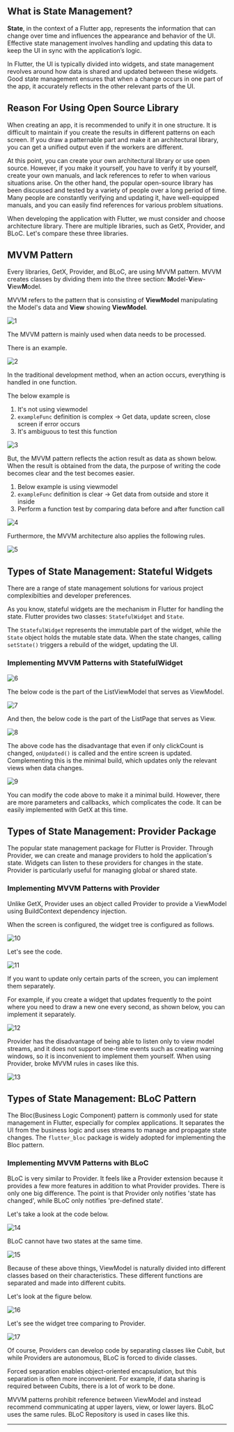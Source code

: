 ## What is State Management?

**State**, in the context of a Flutter app, represents the information that can change over time and influences the appearance and behavior of the UI. Effective state management involves handling and updating this data to keep the UI in sync with the application’s logic.

In Flutter, the UI is typically divided into widgets, and state management revolves around how data is shared and updated between these widgets. Good state management ensures that when a change occurs in one part of the app, it accurately reflects in the other relevant parts of the UI.

## Reason For Using Open Source Library

When creating an app, it is recommended to unify it in one structure. It is difficult to maintain if you create the results in different patterns on each screen. If you draw a patternable part and make it an architectural library, you can get a unified output even if the workers are different.

At this point, you can create your own architectural library or use open source. However, if you make it yourself, you have to verify it by yourself, create your own manuals, and lack references to refer to when various situations arise. On the other hand, the popular open-source library has been discussed and tested by a variety of people over a long period of time. Many people are constantly verifying and updating it, have well-equipped manuals, and you can easily find references for various problem situations.

When developing the application with Flutter, we must consider and choose architecture library. There are multiple libraries, such as GetX, Provider, and BLoC. Let's compare these three libraries.

## MVVM Pattern

Every libraries, GetX, Provider, and BLoC, are using MVVM pattern. MVVM creates classes by dividing them into the three section: **M**odel-**V**iew-**V**iew**M**odel.

MVVM refers to the pattern that is consisting of **ViewModel** manipulating the Model's data and **View** showing **ViewModel**.

![1](https://github.com/user-attachments/assets/b6e44a57-c331-4f5c-9de3-507c0c8fb5d3)

The MVVM pattern is mainly used when data needs to be processed.

There is an example.

![2](https://github.com/user-attachments/assets/9fb83644-9891-4bb5-b081-a1795c0f9122)

In the traditional development method, when an action occurs, everything is handled in one function.

The below example is

1. It's not using viewmodel
2. `exampleFunc` definition is complex → Get data, update screen, close screen if error occurs
3. It's ambiguous to test this function

![3](https://github.com/user-attachments/assets/45f6e3d6-411f-4568-9a0e-c364ca702d29)

But, the MVVM pattern reflects the action result as data as shown below. When the result is obtained from the data, the purpose of writing the code becomes clear and the test becomes easier.

1. Below example is using viewmodel
2. `exampleFunc` definition is clear -> Get data from outside and store it inside
3. Perform a function test by comparing data before and after function call

![4](https://github.com/user-attachments/assets/c131ff1c-a2b8-46a7-a8d5-7e28bd0cec05)

Furthermore, the MVVM architecture also applies the following rules.

![5](https://github.com/user-attachments/assets/7d3b5a91-9300-4483-bb9a-e786a9b7b94b)

## Types of State Management: Stateful Widgets

There are a range of state management solutions for various project complexibilties and developer preferences.

As you know, stateful widgets are the mechanism in Flutter for handling the state. Flutter provides two classes: `StatefulWidget` and `State`.

The `StatefulWidget` represents the immutable part of the widget, while the `State` object holds the mutable state data. When the state changes, calling `setState()` triggers a rebuild of the widget, updating the UI.

### Implementing MVVM Patterns with StatefulWidget

![6](https://github.com/user-attachments/assets/0b895de5-3625-4e84-aca3-8aea4ff7b8aa)

The below code is the part of the ListViewModel that serves as ViewModel.

![7](https://github.com/user-attachments/assets/9d81e395-ce45-4947-9836-96e5ba9307a9)

And then, the below code is the part of the ListPage that serves as View.

![8](https://github.com/user-attachments/assets/7673bff9-6fe0-4a3c-bcb2-0f53b85a47dc)

The above code has the disadvantage that even if only clickCount is changed, `onUpdated()` is called and the entire screen is updated. Complementing this is the minimal build, which updates only the relevant views when data changes.

![9](https://github.com/user-attachments/assets/fea9d511-7f05-473e-909b-0401f5c0b17c)

You can modify the code above to make it a minimal build. However, there are more parameters and callbacks, which complicates the code. It can be easily implemented with GetX at this time.

## Types of State Management: Provider Package

The popular state management package for Flutter is Provider. Through Provider, we can create and manage providers to hold the application's state. Widgets can listen to these providers for changes in the state. Provider is particularly useful for managing global or shared state.

### Implementing MVVM Patterns with Provider

Unlike GetX, Provider uses an object called Provider to provide a ViewModel using BuildContext dependency injection.

When the screen is configured, the widget tree is configured as follows.

![10](https://github.com/user-attachments/assets/985d5e33-5d2c-40c4-b914-a55ae6323c23)

Let's see the code.

![11](https://github.com/user-attachments/assets/389c0201-94ce-4cb4-b361-5538b5d936d4)

If you want to update only certain parts of the screen, you can implement them separately.

For example, if you create a widget that updates frequently to the point where you need to draw a new one every second, as shown below, you can implement it separately.

![12](https://github.com/user-attachments/assets/c7c2c4a2-8061-40fe-85a4-e842f6ef6b99)

Provider has the disadvantage of being able to listen only to view model streams, and it does not support one-time events such as creating warning windows, so it is inconvenient to implement them yourself. When using Provider, broke MVVM rules in cases like this.

![13](https://github.com/user-attachments/assets/4ade69b0-193e-4b08-8393-551a6417e86c)

## Types of State Management: BLoC Pattern

The Bloc(Business Logic Component) pattern is commonly used for state management in Flutter, especially for complex applications. It separates the UI from the business logic and uses streams to manage and propagate state changes. The `flutter_bloc` package is widely adopted for implementing the Bloc pattern.

### Implementing MVVM Patterns with BLoC

BLoC is very similar to Provider. It feels like a Provider extension because it provides a few more features in addition to what Provider provides. There is only one big difference. The point is that Provider only notifies 'state has changed', while BLoC only notifies 'pre-defined state'.

Let's take a look at the code below.

![14](https://github.com/user-attachments/assets/6c7f8f07-7d9b-400a-b0c6-5fe63749f308)

BLoC cannot have two states at the same time.

![15](https://github.com/user-attachments/assets/663270c0-8790-4e96-934f-14cb9e10d3e4)

Because of these above things, ViewModel is naturally divided into different classes based on their characteristics. These different functions are separated and made into different cubits.

Let's look at the figure below.

![16](https://github.com/user-attachments/assets/872b7fb1-a823-4572-97de-39b77522d890)

Let's see the widget tree comparing to Provider.

![17](https://github.com/user-attachments/assets/d1cae206-9d13-4e29-a024-ad13879d46f9)

Of course, Providers can develop code by separating classes like Cubit, but while Providers are autonomous, BLoC is forced to divide classes.

Forced separation enables object-oriented encapsulation, but this separation is often more inconvenient. For example, if data sharing is required between Cubits, there is a lot of work to be done.

MVVM patterns prohibit reference between ViewModel and instead recommend communicating at upper layers, view, or lower layers. BLoC uses the same rules. BLoC Repository is used in cases like this.

---

[](https://kkangsnote.tistory.com/247)

[](https://medium.com/@enitinmehra/state-management-in-flutter-a-comprehensive-guide-7212772f026d)

[](https://engineering.linecorp.com/ko/blog/flutter-architecture-getx-bloc-provider?fbclid=IwAR1PbF9GHnum6WruP9SEYd2gdCNScjxzo-hTTp3Nlqv0o4K341NVbL8S4nU)
